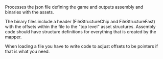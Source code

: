 ﻿
Processes the json file defining the game and outputs assembly and binaries with the assets.

The binary files include a header (FileStructureChip and FileStructureFast) with the offsets within the file to the "top level" asset structures.
Assembly code should have structure definitions for everything that is created by the mapper.

When loading a file you have to write code to adjust offsets to be pointers if that is what you need.